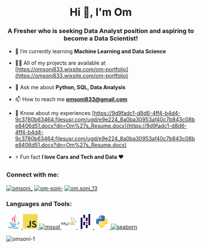 <h1 align="center">Hi 👋, I'm Om</h1>
<h3 align="center">A Fresher who is seeking Data Analyst position and aspiring to become a Data Scientist!</h3>

- 🌱 I’m currently learning **Machine Learning and Data Science**

- 👨‍💻 All of my projects are available at [https://omsoni833.wixsite.com/om-portfolio](https://omsoni833.wixsite.com/om-portfolio)

- 💬 Ask me about **Python, SQL, Data Analysis**

- 📫 How to reach me **omsoni833@gmail.com**

- 📄 Know about my experiences [https://9d9fadc1-d8d6-4ff4-b4d4-9c3780b63464.filesusr.com/ugd/e9e224_8a0ba30953af40c7b843c08be8406d51.docx?dn=Om%27s_Resume.docx](https://9d9fadc1-d8d6-4ff4-b4d4-9c3780b63464.filesusr.com/ugd/e9e224_8a0ba30953af40c7b843c08be8406d51.docx?dn=Om%27s_Resume.docx)

- ⚡ Fun fact **I love Cars and Tech and Data ❤️**

<h3 align="left">Connect with me:</h3>
<p align="left">
<a href="https://twitter.com/omsoni_" target="blank"><img align="center" src="https://raw.githubusercontent.com/rahuldkjain/github-profile-readme-generator/master/src/images/icons/Social/twitter.svg" alt="omsoni_" height="30" width="40" /></a>
<a href="https://linkedin.com/in/om-soni-" target="blank"><img align="center" src="https://raw.githubusercontent.com/rahuldkjain/github-profile-readme-generator/master/src/images/icons/Social/linked-in-alt.svg" alt="om-soni-" height="30" width="40" /></a>
<a href="https://instagram.com/om.soni_13" target="blank"><img align="center" src="https://raw.githubusercontent.com/rahuldkjain/github-profile-readme-generator/master/src/images/icons/Social/instagram.svg" alt="om.soni_13" height="30" width="40" /></a>
</p>

<h3 align="left">Languages and Tools:</h3>
<p align="left"> <a href="https://www.java.com" target="_blank" rel="noreferrer"> <img src="https://raw.githubusercontent.com/devicons/devicon/master/icons/java/java-original.svg" alt="java" width="40" height="40"/> </a> <a href="https://developer.mozilla.org/en-US/docs/Web/JavaScript" target="_blank" rel="noreferrer"> <img src="https://raw.githubusercontent.com/devicons/devicon/master/icons/javascript/javascript-original.svg" alt="javascript" width="40" height="40"/> </a> <a href="https://www.microsoft.com/en-us/sql-server" target="_blank" rel="noreferrer"> <img src="https://www.svgrepo.com/show/303229/microsoft-sql-server-logo.svg" alt="mssql" width="40" height="40"/> </a> <a href="https://www.mysql.com/" target="_blank" rel="noreferrer"> <img src="https://raw.githubusercontent.com/devicons/devicon/master/icons/mysql/mysql-original-wordmark.svg" alt="mysql" width="40" height="40"/> </a> <a href="https://pandas.pydata.org/" target="_blank" rel="noreferrer"> <img src="https://raw.githubusercontent.com/devicons/devicon/2ae2a900d2f041da66e950e4d48052658d850630/icons/pandas/pandas-original.svg" alt="pandas" width="40" height="40"/> </a> <a href="https://www.python.org" target="_blank" rel="noreferrer"> <img src="https://raw.githubusercontent.com/devicons/devicon/master/icons/python/python-original.svg" alt="python" width="40" height="40"/> </a> <a href="https://seaborn.pydata.org/" target="_blank" rel="noreferrer"> <img src="https://seaborn.pydata.org/_images/logo-mark-lightbg.svg" alt="seaborn" width="40" height="40"/> </a> </p>

<p><img align="center" src="https://github-readme-stats.vercel.app/api/top-langs?username=omsoni-1&show_icons=true&locale=en&layout=compact" alt="omsoni-1" /></p>
